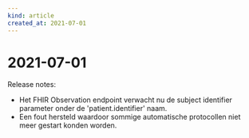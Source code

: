 ```yaml
---
kind: article
created_at: 2021-07-01
---
```


# 2021-07-01

Release notes:

* Het FHIR Observation endpoint verwacht nu de subject identifier parameter onder de 'patient.identifier' naam.
* Een fout hersteld waardoor sommige automatische protocollen niet meer gestart konden worden.
